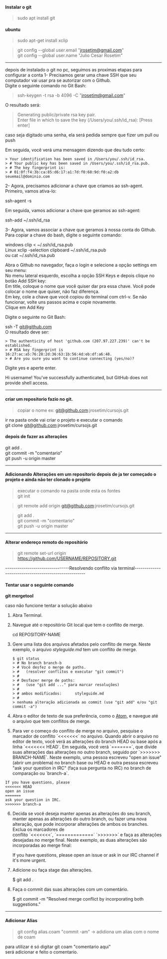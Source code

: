 #### Instalar o git
> sudo apt install git

#### ubuntu
> sudo apt-get install xclip
 

> git config --global user.email "jrosetim@gmail.com"  
> git config --global user.name "Julio Cesar Rosetim"

-----------------------------------------------------------------------------------------------------------------------------------

depois de instalado o git no pc, seguimos as proximas etapas para configurar a conta
1- Precisamos gerar uma chave SSH que seu computador vai usar pra se autorizar com o Github.  
Digite o seguinte comando no Git Bash:  

> ssh-keygen -t rsa -b 4096 -C "jrosetim@gmail.com" 

O resultado será:

> Generating public/private rsa key pair.  
> Enter file in which to save the key (/Users/you/.ssh/id_rsa): [Press enter]  

caso seja digitado uma senha, ela será pedida sempre que fizer um pull ou push

Em seguida, você verá uma mensagem dizendo que deu tudo certo:  

```
> Your identification has been saved in /Users/you/.ssh/id_rsa.  
> # Your public key has been saved in /Users/you/.ssh/id_rsa.pub.  
> # The key fingerprint is:  
> # 01:0f:f4:3b:ca:85:d6:17:a1:7d:f0:68:9d:f0:a2:db seuemail@dominio.com  
```

2- Agora, precisamos adicionar a chave que criamos ao ssh-agent. Primeiro, vamos ativa-lo:

ssh-agent -s  

Em seguida, vamos adicionar a chave que geramos ao ssh-agent:

ssh-add ~/.ssh/id_rsa  

3- Agora, vamos associar a chave que geramos à nossa conta do Github.
Para copiar a chave do bash, digite o seguinte comando:

windows
    clip < ~/.ssh/id_rsa.pub  
Linux
    xclip -selection clipboard ~/.ssh/id_rsa.pub  
    ou
    cat ~/.ssh/id_rsa.pub

Abra o Github no navegador, faça o login e selecione a opção settings em seu menu:  
No menu lateral esquerdo, escolha a opção SSH Keys e depois clique no botão Add SSH key:  
Em title, coloque o nome que você quiser dar pra essa chave. Você pode colocar o nome que quiser, não faz diferença.  
Em key, cole a chave que você copiou do terminal com ctrl-v. Se não funcionar, volte uns passos acima e copie novamente.  
Clique em Add Key

Digite o seguinte no Git Bash:

ssh -T git@github.com  
O resultado deve ser:  

```
> The authenticity of host 'github.com (207.97.227.239)' can't be established.  
> # RSA key fingerprint is 16:27:ac:a5:76:28:2d:36:63:1b:56:4d:eb:df:a6:48.  
> # Are you sure you want to continue connecting (yes/no)?  
```
Digite yes e aperte enter.

Hi username! You've successfully authenticated, but GitHub does not provide shell access. 

-----------------------------------------------------------------------------------------------------------------------------------
#### criar um repositorio fazio no git.

> copiar o nome ex: git@github.com:jrosetim/cursojs.git

ir na pasta onde vai criar o projeto e executar o comando  
git clone git@github.com:jrosetim/cursojs.git  

#### depois de fazer as alterações

git add .  
git commit -m "comentario"  
git push -u origin master  

-----------------------------------------------------------------------------------------------------------------------------------
#### Adicionando Alterações em um repositorio depois de ja ter começado o projeto e ainda não ter clonado o projeto

> executar o comando na pasta onde esta os fontes  
> git init  

> git remote add origin git@github.com:jrosetim/cursojs.git  

> git add .  
> git commit -m "comentario"  
> git push -u origin master  
-----------------------------------------------------------------------------------------------------------------------------------
#### Alterar endereço remoto do repositório  

> git remote set-url origin https://github.com/USERNAME/REPOSITORY.git  


--------------------------------Resolvendo conflito via terminal-----------------------------------------------------

#### Tentar usar o seguinte comando

**git mergetool**

caso não funcione tentar a solução abaixo

1. Abra Terminal.  
2. Navegue até o repositório Git local que tem o conflito de merge.  

    cd REPOSITORY-NAME
    

3. Gere uma lista dos arquivos afetados pelo conflito de merge. Neste exemplo, o arquivo *styleguide.md* tem um conflito de merge.

    ```
    $ git status  
    > # No branch branch-b  
    > # Você desfez o merge de paths.  
    > #   (resolver conflitos e executar "git commit")  
    > #  
    > # Desfazer merge de paths:  
    > #   (use "git add ..." para marcar resoluções)  
    > #  
    > # ambos modificados:      styleguide.md  
    > #  
    > nenhuma alteração adicionada ao commit (use "git add" e/ou "git commit -a")  
    ```

4. Abra o editor de texto de sua preferência, como o [Atom](https://atom.io/), e navegue até o arquivo que tem conflitos de merge.
5. Para ver o começo do conflito de merge no arquivo, pesquise o marcador de conflito \`<<<<<<<\` no arquivo. Quando abrir o arquivo no editor de texto, você verá as alterações do branch HEAD ou base após a linha \`<<<<<<< HEAD\`. Em seguida, você verá \`=======\`, que divide suas alterações das alterações no outro branch, seguido por \`>>>>>>> BRANCH-NAME\`. Neste exemplo, uma pessoa escreveu "open an issue" (abrir um problema) no branch base ou HEAD e outra pessoa escreveu "ask your question in IRC" (faça sua pergunta no IRC) no branch de comparação ou \`branch-a\`.  

```
If you have questions, please  
<<<<<<< HEAD  
open an issue  
=======  
ask your question in IRC.  
>>>>>>> branch-a   
```   

6. Decida se você deseja manter apenas as alterações do seu branch, manter apenas as alterações do outro branch, ou fazer uma nova alteração, que pode incorporar alterações de ambos os branches. Exclua os marcadores de conflito \`<<<<<<<\`, \`=============\` \`>>>>>>>\` e faça as alterações desejadas no merge final. Neste exemplo, as duas alterações são incorporadas ao merge final:  

    If you have questions, please open an issue or ask in our IRC channel if it's more urgent.  
    
7. Adicione ou faça stage das alterações.  

    $ git add .  
    

8. Faça o commit das suas alterações com um comentário.  

    $ git commit -m "Resolved merge conflict by incorporating both suggestions."  
    

-------------------------------------------------------------------------------------------------------------------------------    
#### Adicionar Alias  
> git config alias.coam "commit -am" -> adidiona um alias com o nome de coam

para utilizar é só digitar git coam "comentario aqui"  
será adicionar e feito o comentario.
